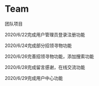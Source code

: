 # Team
团队项目

2020/6/22完成用户管理员登录注册功能

2020/6/24完成部分招领寻物功能

2020/6/26完善招领寻物功能，添加搜索功能

2020/6/28完成留言感谢，在线交流功能

2020/6/29完成用户中心功能
